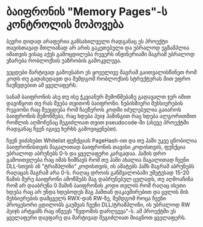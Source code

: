 # ბაიფრონის "Memory Pages"-ს კონტროლის მოპოვება
ბევრი დიდად არაფერია განსახილველი რადგანაც ეს პროექტი თავისთავად მთლიანად არ არის გაკეთებული და უბრალოდ ეგზამპლია იმათვის ვისაც აქვს გამოცდილება რევერს ინჟინერიაში მაგრამ უბრალოდ ეზარება რობლოქსის უაზრობის გამოკვლევა.

ვეცდები მარტივად გამოვსახო ეს ყოველივე მაგრამ გაითვალისწინეთ რომ კოდს თუ გადახედავთ და შემდგომ რობლოქსის სტრუქტურას მით უფრო ჩაუწვდებით ამ ყველაფერს.

სანამ ბაიფრონის ასე თუ ისე ჭკვიანურ შემოწმებაზე გადავალთ ჯერ იმით დავიწყოთ თუ რას შვება თვითონ ბაიფრონი. ნებისმიერი მეხსიერების რეგიონი რაც შეეცდება რომ ჩაეწეროს კოდში იძულებულია გაიაროს ბაიფრონის შემოწმება, რაც ხდება პეიჯ ჰაშინგით რაც ხდება ალგორითმით რომლის აღმოჩენაც შეგიძლიათ თვით pseudocode-ში (ასევე პროექტში რადგანაც ჩვენ იგივე ხერხს გამოვიყენებთ). 

ჩვენ ვიძახებთ Whitelist ფუნქციას PageHash-ით და თუ ჰაში უკვე ცნობილია ბაიფრონისთვის მაგალითად ბაიფრონის თავისი კოდისთვის, ფუნქცია უბრალოდ აბრუნებს 0-ს და ყველაფერი კარგადაა. ჰაშის დრო გამოითვლება რაც იმას ნიშნავს რომ თუ ჰაში ახალია მაგალითად ჩვენი DLL-სთვის ან "ტრამპლინი" კოდისთვის, ის ამატებს ჰაშს მაგრამ აბრუნებს რაღაცას მაგრამ არა 0-ს. რაღაც დროის განმვალობაში უმეტესად 15-20 წამის მერე ბაიფრონი ამოწმებს მაგ დაბრუნებულ ცვლადს, თუ აღმოაჩინა რომ არ დააბრუნა 0 მაშინ ბაიფრონის კოდი თვლის რომ რაღაც ისეთი ხდება რაც არ უნდა ხდებოდეს მაგ ჰაშთან დაკავშირებით და ცვლის მის მეხსიერების დამცველს RWX-დან RW-ზე, შემდგომ როცა ჩვენი პროცესორი ცდილობს გაუშვას ჩვენი DLL/ტრამპლინი, ის უბრალოდ RW პეიჯს არტყამს რაც იწვევს "წვდომის დარღვევა"-ს. ამ პროექტში ეს ყველაფერი დავფარე და მარტივად შეგიძლიათ მიაგნოთ ყველაფერს.

